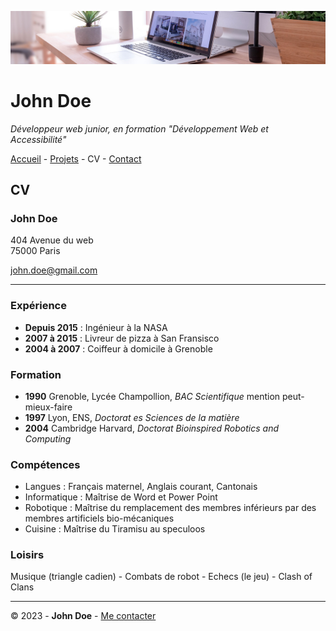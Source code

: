 ![Banner John Doe](img/desk-banner.jpg)

# John Doe

*Développeur web junior, en formation "Développement Web et Accessibilité"*

[Accueil](README.md) - [Projets](projets.md) - CV - [Contact](contact.md)

## CV

### John Doe

404 Avenue du web<br>
75000 Paris

[john.doe@gmail.com](mailto:john.doe@gmail.com)

---

### Expérience
- **Depuis 2015** : Ingénieur à la NASA
- **2007 à 2015** : Livreur de pizza à San Fransisco
- **2004 à 2007** : Coiffeur à domicile à Grenoble
### Formation
- **1990** Grenoble, Lycée Champollion, *BAC Scientifique* mention peut-mieux-faire
- **1997** Lyon, ENS, *Doctorat es Sciences de la matière*
- **2004** Cambridge Harvard, *Doctorat Bioinspired Robotics and Computing*
### Compétences
- Langues : Français maternel, Anglais courant, Cantonais
- Informatique : Maîtrise de Word et Power Point
- Robotique : Maîtrise du remplacement des membres inférieurs par des membres artificiels bio-mécaniques
- Cuisine : Maîtrise du Tiramisu au speculoos
### Loisirs
Musique (triangle cadien) - Combats de robot - Echecs (le jeu) - Clash of Clans

---

© 2023 - **John Doe** - [Me contacter](contact.md)